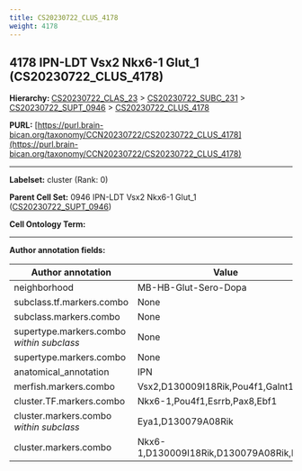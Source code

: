 ```yaml
---
title: CS20230722_CLUS_4178
weight: 4178
---
```

## 4178 IPN-LDT Vsx2 Nkx6-1 Glut_1 (CS20230722_CLUS_4178)
<b>Hierarchy: </b>
[CS20230722_CLAS_23](../CS20230722_CLAS_23) >
[CS20230722_SUBC_231](../CS20230722_SUBC_231) >
[CS20230722_SUPT_0946](../CS20230722_SUPT_0946) >
[CS20230722_CLUS_4178](../CS20230722_CLUS_4178)

**PURL:** [https://purl.brain-bican.org/taxonomy/CCN20230722/CS20230722_CLUS_4178](https://purl.brain-bican.org/taxonomy/CCN20230722/CS20230722_CLUS_4178)

---


**Labelset:** cluster (Rank: 0)

**Parent Cell Set:** 0946 IPN-LDT Vsx2 Nkx6-1 Glut_1 ([CS20230722_SUPT_0946](../CS20230722_SUPT_0946))



**Cell Ontology Term:** 

[MARKER GENES.]: #


---

[TRANSFERRED ANNOTATIONS.]: #


[AUTHOR ANNOTATION FIELDS.]: #


**Author annotation fields:**

| Author annotation | Value |
|-------------------|-------|
|neighborhood|MB-HB-Glut-Sero-Dopa|
|subclass.tf.markers.combo|None|
|subclass.markers.combo|None|
|supertype.markers.combo _within subclass_|None|
|supertype.markers.combo|None|
|anatomical_annotation|IPN|
|merfish.markers.combo|Vsx2,D130009I18Rik,Pou4f1,Galnt14|
|cluster.TF.markers.combo|Nkx6-1,Pou4f1,Esrrb,Pax8,Ebf1|
|cluster.markers.combo _within subclass_|Eya1,D130079A08Rik|
|cluster.markers.combo|Nkx6-1,D130009I18Rik,D130079A08Rik,Esrrb|
